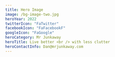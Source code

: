 ```yaml
---
title: Hero Image
image: /bg-image-two.jpg
heroYear: 2022
twitterIcon: "FaTwitter"
facebookIcon: "FaFacebookF"
googleIcon: "FaGoogle"
heroCategory: Mr Junkaway
heroTitle: Live better <br /> with less clutter
heroContactInfo: Dan@mrjunkaway.com
---
```

